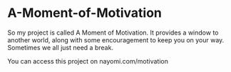 A-Moment-of-Motivation
======================
So my project is called A Moment of Motivation. It provides a window to another world, along 
with some encouragement to keep you on your way. Sometimes we all just need a break.

You can access this project on nayomi.com/motivation
